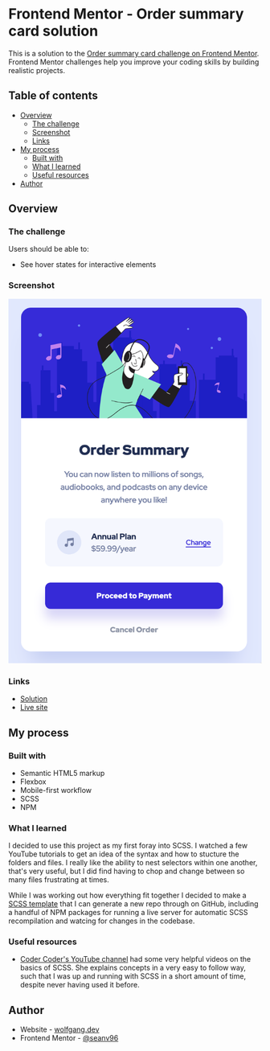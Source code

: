 # Frontend Mentor - Order summary card solution

This is a solution to the [Order summary card challenge on Frontend Mentor](https://www.frontendmentor.io/challenges/order-summary-component-QlPmajDUj). Frontend Mentor challenges help you improve your coding skills by building realistic projects.

## Table of contents

- [Overview](#overview)
  - [The challenge](#the-challenge)
  - [Screenshot](#screenshot)
  - [Links](#links)
- [My process](#my-process)
  - [Built with](#built-with)
  - [What I learned](#what-i-learned)
  - [Useful resources](#useful-resources)
- [Author](#author)

## Overview

### The challenge

Users should be able to:

- See hover states for interactive elements

### Screenshot

![](./screenshot.png)

### Links

- [Solution](https://github.com/wolfgangdotdev/fem-order-summary-component)
- [Live site](https://wolfgangdotdev.github.io/fem-order-summary-component/)

## My process

### Built with

- Semantic HTML5 markup
- Flexbox
- Mobile-first workflow
- SCSS
- NPM

### What I learned

I decided to use this project as my first foray into SCSS. I watched a few YouTube tutorials to get an idea of the syntax and how to stucture the folders and files. I really like the ability to nest selectors within one another, that's very useful, but I did find having to chop and change between so many files frustrating at times.

While I was working out how everything fit together I decided to make a [SCSS template](https://github.com/wolfgangdotdev/scss-template) that I can generate a new repo through on GitHub, including a handful of NPM packages for running a live server for automatic SCSS recompilation and watcing for changes in the codebase.

### Useful resources

- [Coder Coder's YouTube channel](https://www.youtube.com/@TheCoderCoder) had some very helpful videos on the basics of SCSS. She explains concepts in a very easy to follow way, such that I was up and running with SCSS in a short amount of time, despite never having used it before.

## Author

- Website - [wolfgang.dev](https://www.wolfgang.dev)
- Frontend Mentor - [@seanv96](https://www.frontendmentor.io/profile/seanv96)
